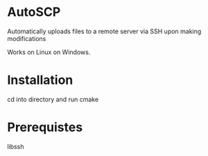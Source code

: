 # AutoSCP
Automatically uploads files to a remote server via SSH upon making modifications

Works on Linux on Windows. 
# Installation

cd into directory and run cmake

# Prerequistes
libssh
